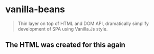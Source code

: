 # vanilla-beans
>Thin layer on top of HTML and DOM API, dramatically simplify development of SPA using Vanilla.Js style.

## The HTML was created for this again